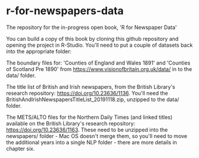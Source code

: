 # r-for-newspapers-data
The repository for the in-progress open book, 'R for Newspaper Data'

You can build a copy of this book by cloning this github repository and opening the project in R-Studio. You'll need to put a couple of datasets back into the appropriate folder:

The boundary files for:
'Counties of England and Wales 1891' and 'Counties of Scotland Pre 1890' from https://www.visionofbritain.org.uk/data/ in to the data/ folder.

The title list of British and Irish newspapers, from the British Library's research repository: https://doi.org/10.23636/1136. You'll need the BritishAndIrishNewspapersTitleList_20191118.zip, unzipped to the data/ folder.

The METS/ALTO files for the Northern Daily Times (and linked titles) available on the British Library's research repository: https://doi.org/10.23636/1163. These need to be unzipped into the newspapers/ folder - Mac OS doesn't merge them, so you'll need to move the additional years into a single NLP folder - there are more details in chapter six.
